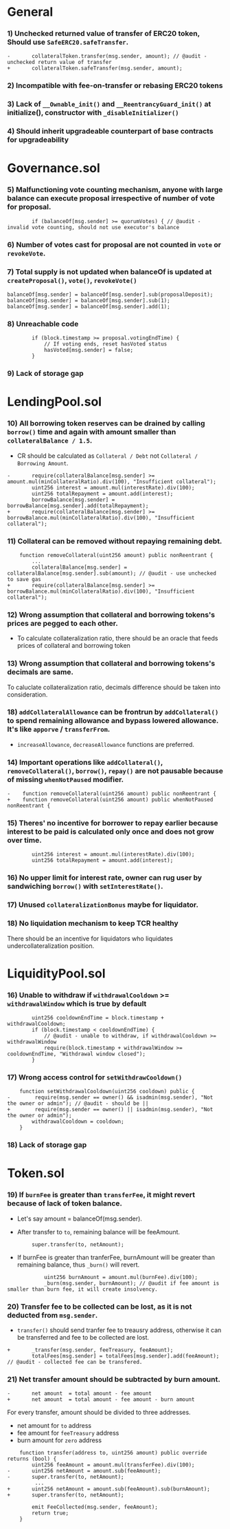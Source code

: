 # General
### 1) Unchecked returned value of transfer of ERC20 token, Should use `SafeERC20.safeTransfer`.
```
-       collateralToken.transfer(msg.sender, amount); // @audit -unchecked return value of transfer
+       collateralToken.safeTransfer(msg.sender, amount);
```
### 2) Incompatible with fee-on-transfer or rebasing ERC20 tokens
### 3) Lack of `__Ownable_init()` and `__ReentrancyGuard_init()` at initialize(), constructor with `_disableInitializer()`
### 4) Should inherit upgradeable counterpart of base contracts for upgradeability

# Governance.sol

### 5) Malfunctioning vote counting mechanism, anyone with large balance can execute proposal irrespective of number of vote for proposal.
```
        if (balanceOf[msg.sender] >= quorumVotes) { // @audit - invalid vote counting, should not use executor's balance
```

### 6) Number of votes cast for proposal are not counted in `vote` or `revokeVote`.

### 7) Total supply is not updated when balanceOf is updated at `createProposal()`, `vote()`, `revokeVote()`
```
balanceOf[msg.sender] = balanceOf[msg.sender].sub(proposalDeposit);
balanceOf[msg.sender] = balanceOf[msg.sender].sub(1);
balanceOf[msg.sender] = balanceOf[msg.sender].add(1);
```

### 8) Unreachable code
```
        if (block.timestamp >= proposal.votingEndTime) {
            // If voting ends, reset hasVoted status
            hasVoted[msg.sender] = false;
        }
```
### 9) Lack of storage gap

# LendingPool.sol
### 10) All borrowing token reserves can be drained by calling `borrow()` time and again with amount smaller than `collateralBalance / 1.5`.

- CR should be calculated as `Collateral / Debt` not `Collateral / Borrowing Amount`.

```
-       require(collateralBalance[msg.sender] >= amount.mul(minCollateralRatio).div(100), "Insufficient collateral"); 
        uint256 interest = amount.mul(interestRate).div(100);
        uint256 totalRepayment = amount.add(interest);
        borrowBalance[msg.sender] = borrowBalance[msg.sender].add(totalRepayment); 
+       require(collateralBalance[msg.sender] >= borrowBalance.mul(minCollateralRatio).div(100), "Insufficient collateral"); 
```

### 11) Collateral can be removed without repaying remaining debt.
```
    function removeCollateral(uint256 amount) public nonReentrant {
        ...
        collateralBalance[msg.sender] = collateralBalance[msg.sender].sub(amount); // @audit - use unchecked to save gas
+       require(collateralBalance[msg.sender] >= borrowBalance.mul(minCollateralRatio).div(100), "Insufficient collateral"); 
```

### 12) Wrong assumption that collateral and borrowing tokens's prices are pegged to each other.
- To calculate collateralization ratio, there should be an oracle that feeds prices of collateral and borrowing token 

### 13) Wrong assumption that collateral and borrowing tokens's decimals are same.
To caluclate collateralization ratio, decimals difference should be taken into consideration.

### 18) `addCollateralAllowance` can be frontrun by `addCollateral()` to spend remaining allowance and bypass lowered allowance. It's like `apporve` / `transferFrom`.
- `increaseAllowance`, `decreaseAllowance` functions are preferred.

### 14) Important operations like `addCollateral()`, `removeCollateral()`, `borrow()`, `repay()` are not pausable because of missing `whenNotPaused` modifier.

```
-    function removeCollateral(uint256 amount) public nonReentrant {
+    function removeCollateral(uint256 amount) public whenNotPaused nonReentrant {
```

### 15) Theres' no incentive for borrower to repay earlier because interest to be paid is calculated only once and does not grow over time.

```
        uint256 interest = amount.mul(interestRate).div(100);
        uint256 totalRepayment = amount.add(interest);
```

### 16) No upper limit for interest rate, owner can rug user by sandwiching `borrow()` with `setInterestRate()`.

### 17) Unused `collateralizationBonus` maybe for liquidator.

### 18) No liquidation mechanism to keep TCR healthy
There should be an incentive for liquidators who liquidates undercollateralization position.

# LiquidityPool.sol
### 16) Unable to withdraw if `withdrawalCooldown` >= `withdrawalWindow` which is true by default
```
        uint256 cooldownEndTime = block.timestamp + withdrawalCooldown;
        if (block.timestamp < cooldownEndTime) {
            // @audit - unable to withdraw, if withdrawalCooldown >= withdrawalWindow 
            require(block.timestamp + withdrawalWindow >= cooldownEndTime, "Withdrawal window closed"); 
        } 
```
### 17) Wrong access control for `setWithdrawCooldown()`

```
    function setWithdrawalCooldown(uint256 cooldown) public {
-        require(msg.sender == owner() && isadmin(msg.sender), "Not the owner or admin"); // @audit - should be ||
+        require(msg.sender == owner() || isadmin(msg.sender), "Not the owner or admin"); 
        withdrawalCooldown = cooldown;
    }
```
### 18) Lack of storage gap

# Token.sol
### 19) If `burnFee` is greater than `transferFee`, it might revert because of lack of token balance.

- Let's say amount = balanceOf(msg.sender).

- After transfer to `to`, remaining balance will be feeAmount.
```
        super.transfer(to, netAmount);
```
- If burnFee is greater than tranferFee, burnAmount will be greater than remaining balance, thus `_burn()` will revert.
```
            uint256 burnAmount = amount.mul(burnFee).div(100);
            _burn(msg.sender, burnAmount); // @audit if fee amount is smaller than burn fee, it will create insolvency.
```

### 20) Transfer fee to be collected can be lost, as it is not deducted from `msg.sender`.

 - `transfer()` should send tranfer fee to treausry address, otherwise it can be transferred and fee to be collected are lost.
```
+       _transfer(msg.sender, feeTreasury, feeAmount);
        totalFees[msg.sender] = totalFees[msg.sender].add(feeAmount); // @audit - collected fee can be transfered.
```

### 21) Net transfer amount should be subtracted by burn amount.

```
-       net amount  = total amount - fee amount
+       net amount  = total amount - fee amount - burn amount
```
For every transfer, amount should be divided to three addresses.

- net amount for `to` address
- fee amount for `feeTreasury` address
- burn amount for `zero` address


```
    function transfer(address to, uint256 amount) public override returns (bool) {
        uint256 feeAmount = amount.mul(transferFee).div(100);
-       uint256 netAmount = amount.sub(feeAmount);
-       super.transfer(to, netAmount);
         ...
+       uint256 netAmount = amount.sub(feeAmount).sub(burnAmount);
+       super.transfer(to, netAmount);

        emit FeeCollected(msg.sender, feeAmount);
        return true;
    }
```